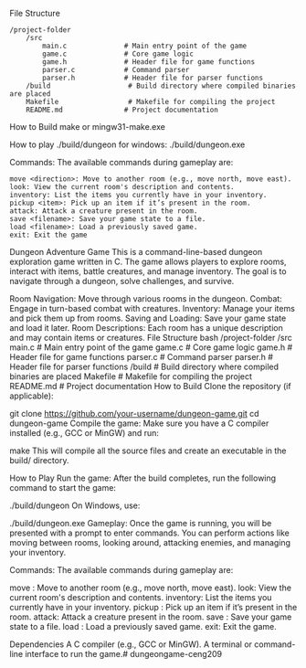 File Structure

    /project-folder
        /src
            main.c              # Main entry point of the game
            game.c              # Core game logic
            game.h              # Header file for game functions
            parser.c            # Command parser
            parser.h            # Header file for parser functions
        /build                   # Build directory where compiled binaries are placed
        Makefile                 # Makefile for compiling the project
        README.md               # Project documentation

How to Build
    make or mingw31-make.exe 

How to play
    ./build/dungeon
    for windows: 
    ./build/dungeon.exe

Commands: The available commands during gameplay are:

    move <direction>: Move to another room (e.g., move north, move east).
    look: View the current room's description and contents.
    inventory: List the items you currently have in your inventory.
    pickup <item>: Pick up an item if it’s present in the room.
    attack: Attack a creature present in the room.
    save <filename>: Save your game state to a file.
    load <filename>: Load a previously saved game.
    exit: Exit the game



Dungeon Adventure Game
This is a command-line-based dungeon exploration game written in C. The game allows players to explore rooms, interact with items, battle creatures, and manage inventory. The goal is to navigate through a dungeon, solve challenges, and survive.

Room Navigation: Move through various rooms in the dungeon.
Combat: Engage in turn-based combat with creatures.
Inventory: Manage your items and pick them up from rooms.
Saving and Loading: Save your game state and load it later.
Room Descriptions: Each room has a unique description and may contain items or creatures.
File Structure
bash
/project-folder
    /src
        main.c              # Main entry point of the game
        game.c              # Core game logic
        game.h              # Header file for game functions
        parser.c            # Command parser
        parser.h            # Header file for parser functions
    /build                   # Build directory where compiled binaries are placed
    Makefile                 # Makefile for compiling the project
    README.md               # Project documentation
How to Build
Clone the repository (if applicable):


git clone https://github.com/your-username/dungeon-game.git
cd dungeon-game
Compile the game: Make sure you have a C compiler installed (e.g., GCC or MinGW) and run:


make
This will compile all the source files and create an executable in the build/ directory.

How to Play
Run the game: After the build completes, run the following command to start the game:


./build/dungeon
On Windows, use:


./build/dungeon.exe
Gameplay: Once the game is running, you will be presented with a prompt to enter commands. You can perform actions like moving between rooms, looking around, attacking enemies, and managing your inventory.

Commands: The available commands during gameplay are:

move <direction>: Move to another room (e.g., move north, move east).
look: View the current room's description and contents.
inventory: List the items you currently have in your inventory.
pickup <item>: Pick up an item if it’s present in the room.
attack: Attack a creature present in the room.
save <filename>: Save your game state to a file.
load <filename>: Load a previously saved game.
exit: Exit the game.

Dependencies
    A C compiler (e.g., GCC or MinGW).
    A terminal or command-line interface to run the game.#   d u n g e o n g a m e - c e n g 2 0 9 
 
 
